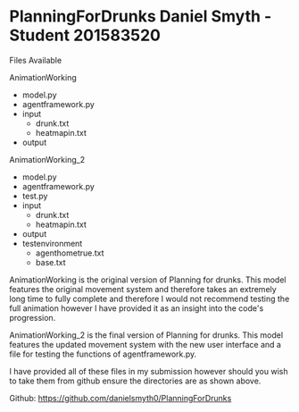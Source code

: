# PlanningForDrunks Daniel Smyth - Student 201583520

Files Available

AnimationWorking   
- model.py
- agentframework.py
- input 
     - drunk.txt
     - heatmapin.txt
- output 

AnimationWorking_2   
- model.py
- agentframework.py
- test.py
- input
     - drunk.txt
     - heatmapin.txt
- output 
- testenvironment
     - agenthometrue.txt
     - base.txt

      

AnimationWorking is the original version of Planning for drunks. This model features the original movement system and therefore takes an extremely long time to fully
complete and therefore I would not recommend testing the full animation however I have provided it as an insight into the code's progression.

AnimationWorking_2 is the final version of Planning for drunks. This model features the updated movement system with the new user interface and a file for testing the
functions of agentframework.py.

I have provided all of these files in my submission however should you wish to take them from github ensure the directories are as shown above.

Github: https://github.com/danielsmyth0/PlanningForDrunks
